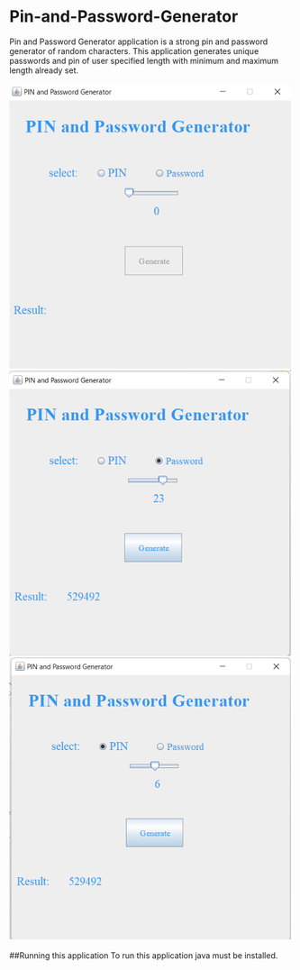 # Pin-and-Password-Generator
Pin and Password Generator application is a strong pin and password generator of random  characters. This application generates unique passwords and pin of user specified length with minimum and maximum length already set.
<br/>
<br/>
<img src = "images/startScreen.png" width="500">
<img src = "images/generatePwd.png" width="500">
<img src = "images/generatePin.png" width="500">
<br/>
<br/>
##Running this application
To run this application java must be installed. 


